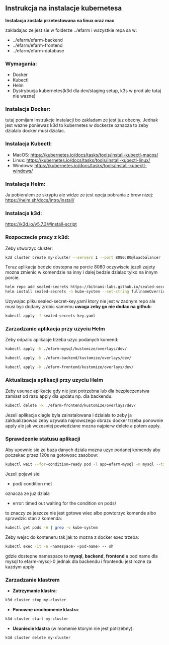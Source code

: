## Instrukcja na instalacje kubernetesa

**Instalacja zostala przetestowana na linux oraz mac**

zakladajac ze jest sie w folderze ../efarm i wszystkie repa sa w: 
- ../efarm/efarm-backend 
- ../efarm/efarm-frontend
- ../efarm/efarm-database

### Wymagania:
- Docker
- Kubectl
- Helm
- Dystrybucja kubernetes(k3d dla dev/staging setup, k3s w prod ale tutaj nie wazne)

### Instalacja Docker:
tutaj pomijam instrukcje instalacji bo zakladam ze jest juz obecny. Jednak jest wazne poniewaz k3d to kubernetes w dockerze oznacza to zeby dzialalo docker musi dzialac.

### Instalacja Kubectl:
- MacOS:
https://kubernetes.io/docs/tasks/tools/install-kubectl-macos/
- Linux:
https://kubernetes.io/docs/tasks/tools/install-kubectl-linux/
- Windows:
https://kubernetes.io/docs/tasks/tools/install-kubectl-windows/

### Instalacja Helm:
Ja pobieralem ze skryptu ale widze ze jest opcja pobrania z brew nizej:
https://helm.sh/docs/intro/install/

### Instalacja k3d:
https://k3d.io/v5.7.3/#install-script

### Rozpoczecie pracy z k3d:
Zeby utworzyc cluster:

```sh
k3d cluster create my-cluster --servers 1 --port 8080:80@loadbalancer
```

Teraz aplikacja bedzie dostepna na porcie 8080 oczywiscie jezeli zajety mozna zmienic w komendzie na inny i dalej bedzie dzialac tylko na innym porcie.

```sh
helm repo add sealed-secrets https://bitnami-labs.github.io/sealed-secrets
helm install sealed-secrets -n kube-system --set-string fullnameOverride=sealed-secrets-controller sealed-secrets/sealed-secrets
```

Uzywajac pliku sealed-secret-key.yaml ktory nie jest w zadnym repo ale musi byc dodany zrobic samemu **uwaga zeby go nie dodac na github**:

```sh
kubectl apply -f sealed-secrets-key.yaml
```

### Zarzadzanie aplikacja przy uzyciu Helm
Zeby odpalic aplikacje trzeba uzyc podanych komend:

```sh
kubectl apply -k ./efarm-mysql/kustomize/overlays/dev/
```

```sh
kubectl apply -k ./efarm-backend/kustomize/overlays/dev/
```

```sh
kubectl apply -k ./efarm-frontend/kustomize/overlays/dev/
```

### Aktualizacja aplikacji przy uzyciu Helm
Zeby usunac aplikacje gdy nie jest potrzebna lub dla bezpieczenstwa zamiast od razu apply dla updatu np. dla backendu:

```sh
kubectl delete -k ./efarm-frontend/kustomize/overlays/dev/
```

Jezeli aplikacja ciagle byla zainstalowana i dzialala to zeby ja zaktualizaowac zeby uzywala najnowszego obrazu docker trzeba ponownie apply ale jak wczesniej powiedziane mozna najpierw delete a potem apply.

### Sprawdzenie statusu aplikacji
Aby upewnic sie ze baza danych dziala mozna uzyc podanej komendy aby poczekac przez 120s na gotowosc zasobow:

```sh
kubectl wait --for=condition=ready pod -l app=efarm-mysql -n mysql --timeout=240s
```

Jezeli pojawi sie:
- pod/<app-name> condition met

oznacza ze juz dziala
- error: timed out waiting for the condition on pods/<app-name>

to znaczy ze jeszcze nie jest gotowe wiec albo powtorzyc komende albo sprawdzic stan z komenda:

```sh
kubectl get pods -A | grep -v kube-system
```

Zeby wejsc do konteneru tak jak to mozna z docker exec trzeba:

```sh
kubectl exec -it -n <namespace> <pod-name> -- sh
```

gdzie dostepne namespace to **mysql**, **backend**, **frontend** a pod name dla mysql to efarm-mysql-0 jednak dla backendu i frontendu jest rozne za kazdym apply

### Zarzadzanie klastrem

- **Zatrzymanie klastra**:

```sh
k3d cluster stop my-cluster
```

- **Ponowne urochomenie klastra**:

```sh
k3d cluster start my-cluster
```

- **Usuniecie klastra** (w momenie ktorym nie jest potrzebny):

```sh
k3d cluster delete my-cluster
```

